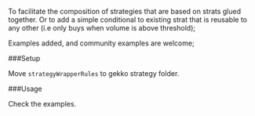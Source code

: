 To facilitate the composition of strategies that are based on strats glued together.
Or to add a simple conditional to existing strat that is reusable to any other (i.e only buys when volume is above threshold);

Examples added, and community examples are welcome;

###Setup

Move `strategyWrapperRules` to gekko strategy folder.

###Usage

Check the examples.


